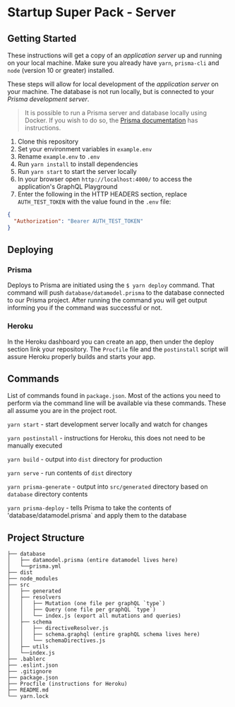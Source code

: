 # Startup Super Pack - Server

## Getting Started

These instructions will get a copy of an _application server_ up and running on your local machine. Make sure you already have `yarn`, `prisma-cli` and `node` (version 10 or greater) installed.

These steps will allow for local development of the _application server_ on your machine. The database is not run locally, but is connected to your _Prisma development server_.

> It is possible to run a Prisma server and database locally using Docker. If you wish to do so, the [Prisma documentation](https://www.prisma.io/docs/1.20/get-started/01-setting-up-prisma-new-database-JAVASCRIPT-a002/) has instructions.

1. Clone this repository
2. Set your environment variables in `example.env`
3. Rename `example.env` to `.env`
4. Run `yarn install` to install dependencies
5. Run `yarn start` to start the server locally
6. In your browser open `http://localhost:4000/` to access the application's GraphQL Playground
7. Enter the following in the HTTP HEADERS section, replace `AUTH_TEST_TOKEN` with the value found in the `.env` file:

```json
{
  "Authorization": "Bearer AUTH_TEST_TOKEN"
}
```

## Deploying

### Prisma

Deploys to Prisma are initiated using the `$ yarn deploy` command. That command will push `database/datamodel.prisma` to the database connected to our Prisma project. After running the command you will get output informing you if the command was successful or not.

### Heroku

In the Heroku dashboard you can create an app, then under the deploy section link your repository. The `Procfile` file and the `postinstall` script will assure Heroku properly builds and starts your app.

## Commands

List of commands found in `package.json`. Most of the actions you need to perform via the command line will be available via these commands. These all assume you are in the project root.

`yarn start` - start development server locally and watch for changes

`yarn postinstall` - instructions for Heroku, this does not need to be manually executed

`yarn build` - output into `dist` directory for production

`yarn serve` - run contents of `dist` directory

`yarn prisma-generate` - output into `src/generated` directory based on `database` directory contents

`yarn prisma-deploy` - tells Prisma to take the contents of 'database/datamodel.prisma` and apply them to the database

## Project Structure

```
├── database
│   ├── datamodel.prisma (entire datamodel lives here)
│   └──prisma.yml
├── dist
├── node_modules
├── src
│   ├── generated
│   ├── resolvers
│   │   ├── Mutation (one file per graphQL `type`)
│   │   ├── Query (one file per graphQL `type`)
│   │   └── index.js (export all mutations and queries)
│   ├── schema
│   │   ├── directiveResolver.js
│   │   ├── schema.graphql (entire graphQL schema lives here)
│   │   └── schemaDirectives.js
│   ├── utils
│   └──index.js
├── .bablerc
├── .eslint.json
├── .gitignore
├── package.json
├── Procfile (instructions for Heroku)
├── README.md
└── yarn.lock
```
